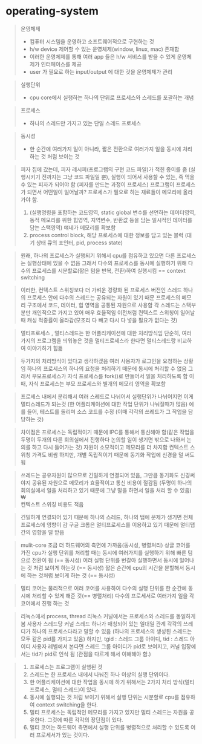 # operating-system

> 운영체제
> - 컴퓨터 시스템을 운영하고 소프트웨어적으로 구현하는 것
> - h/w device 제어할 수 있는 운영체제(window, linux, mac) 존재함
> - 이러한 운영체제를 통해 여러 app 들은 h/w 서비스를 받을 수 있게 운영체제가 인터페이스를 제공
> - user 가 필요로 하는 input/output 에 대한 것을 운영체제가 관리


> 실행단위 
> - cpu core에서 실행하는 하나의 단위로 프로세스와 스레드를 포괄하는 개념

> 프로세스
> - 하나의 스레드만 가지고 있는 단일 스레드 프로세스

> 동시성
> - 한 순간에 여러가지 일이 아니라, 짧은 전환으로 여러가지 일을 동시에 처리하는 것 처럼 보이는 것


> 피자 집에 갔는데, 피자 레시피(프로그램의 구현 코드 파일)가 적힌 종이를 줌 (실행시키기 전까지는 그냥 코드 파일일 뿐), 실행이 되어서 사용할 수 있는, 즉 먹을 수 있는 피자가 되어야 함 (피자를 만드는 과정이 프로세스)
> 프로그램이 프로세스가 되면서 어떤일이 일어날까?
> 프로세스가 필요로 하는 재료들이 메모리에 올라가야 함. 
> 1. (실행명령을 포함하는 코드영역, static global 변수를 선언하는 데이터영역, 동적 메모리를 위한 힙영역, 지역변수, 반환값 등을 담는 일시적인 데이터를 담는 스택영역) 얘네가 메모리를 확보함
> 2. process control block, 해당 프로세스에 대한 정보를 담고 있는 블럭 (대기 상태 큐의 포인터, pid, process state)

> 원래, 하나의 프로세스가 실행되기 위해서 cpu를 점유하고 있으면 다른 프로세스는 실행상태에 있을 수 없음
> 그래서 다수의 프로세스를 동시에 실행하기 위해 다수의 프로세스를 시분할로(짧은 텀을 반복, 전환)하여 실행시킴
> == context switching

> 이러한, 컨텍스트 스위칭보다 더 가벼운 경량화 된 프로세스 버전인 스레드
> 하나의 프로세스 안에 다수의 스레드는 공유되는 자원이 있기 때문
> 프로세스의 메모리 구조에서 코드, 데이터, 힙 영역을 공통된 자원으로 사용함
> 각 스레드는 스택부분만 개인적으로 가지고 있어 매우 효율적임
> 이전처럼 컨텍스트 스위칭이 일어날 때 캐싱 적중률이 올라감(모조리 다 빼고 다시 다 넣을 필요가 없다는 것)

> 멀티프로세스 , 멀티스레드는 한 어플리케이션에 대한 처리방식임
> 단순히, 여러가지의 프로그램을 띄워놓은 것을 멀티프로세스라 한다면 멀티스레드랑 비교하여 이야기하기 힘듦

> 두가지의 처리방식이 있다고 생각하겠음
> 여러 사용자가 로그인을 요청하는 상황임
> 하나의 프로세스의 하나의 요청을 처리하기 때문에 동시에 처리할 수 없음
> 그래서 부모프로세스가 자식 프로세스를 fork()로 만들어서 일을 처리하도록 함
> 이때, 자식 프로세스는 부모 프로세스와 별개의 메모리 영역을 확보함

> 프로세스 내에서 분리해서 여러 스레드로 나뉘어서 실행단위가 나뉘어지면 이게 멀티스레드가 되는것 (한 어플리케이션에 대한 작업 단위가 나눠질때가 많음)
> 예를 들어, 테스트를 돌리며 소스 코드를 수정 (이때 각각의 쓰레드가 그 작업을 담당하는 것)

> 차이점은 프로세스는 독립적이기 때문에 IPC를 통해서 통신해야 함(같은 작업을 두명이 두개의 다른 회의실에서 진행하다 논의할 일이 생기면 밖으로 나와서 논의를 하고 다시 들어가는 것)
> 자원이 소모적이고 메모리를 더 차지함
> 컨텍스트 스위칭 가격도 비쌈
> 하지만, 개별 독립적이기 때문에 동기화 작업에 신경을 덜 써도 됨

> 쓰레드는 공유자원이 많으므로 긴밀하게 연결되어 있음, 그만큼 동기화도 신경써야지 공유된 자원으로 메모리가 효율적이고 통신 비용이 절감됨
> (두명이 하나의 회의실에서 일을 처리하고 있기 때문에 그냥 말을 하면서 일을 처리 할 수 있음)₩    
> 컨텍스트 스위칭 비용도 적음

> 긴밀하게 연결되어 있기 때문에 하나의 스레드, 하나의 탭에 문제가 생기면 전체 프로세스에 영향이 감
> 구글 크롬은 멀티프로세스를 이용하고 있기 때문에 멀티탭 간의 영향을 덜 받음

> mulit-core
> 조금 더 하드웨어의 측면에 가까움(동시성, 병렬처리)
> 싱글 코어를 가진 cpu가 실행 단위를 처리할 때는 동시에 여러가지를 실행하기 위해 빠른 텀으로 전환이 됨 (== 동시성)
> 여러 실행 단위를 번갈아 실행하면서 동시에 일어나는 것 처럼 보이게 하는것 (== 동시성)
> 짧은 순간에 cpu의 시간을 분할해서 동시에 하는 것처럼 보이게 하는 것 (== 동시성)

> 멀티 코어는 물리적으로 여러 코어를 사용하여 다수의 실행 단위를 한 순간에 동시에 처리할 수 있게 해준 것(== 병렬처리)
> 다수의 프로세서로 여러가지 일을 각 코어에서 진행 하는 것


> 리눅스에서 process, thread
> 리눅스 커널에서는 프로세스와 스레드를 동일하게 봄
> 사용자 스레드당 커널 스레드 하나가 매칭되어 있는 일대일 관계
> 각각의 쓰레디가 하나의 프로세스다라고 말할 수 있음 (하나의 프로세스의 생성된 스레드는 모두 같은 pid를 가지고 있음)
> 하지만, tgid : 스레드 그룹 아이디, tid : 스레드 아이디
> 사용자 레벨에서 본다면 스레드 그룹 아이디가 pid로 보여지고, 커널 입장에서는 tid가 pid로 인식 됨 (관점을 다르게 해서 이해해야 함.)


> 1. 프로세스는 프로그램이 실행된 것
> 2. 스레드는 한 프로세스 내에서 나눠진 하나 이상의 실행 단위이다.
> 3. 한 어플리케이션에 대한 작업을 동시에 하기 위해서는 2가지 처리 방식(멀티 프로세스, 멀티 스레드)이 있다.
> 4. 동시에 실행되는 것 처럼 보이기 위해서 실행 단위는 시분할로 cpu를 점유하여 context switching을 한다.
> 5. 멀티 프로세스는 독립적인 메모리를 가지고 있지만 멀티 스레드는 자원을 공유한다. 그것에 따른 각각의 장단점이 있다.
> 6. 멀티 코어는 하드웨어  측면에서 실행 단위를 병렬적으로 처리할 수 있도록 여러 프로세서가 있는 것이다.
